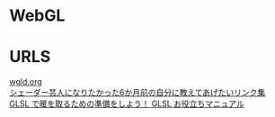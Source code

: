 # WebGL
# URLS
[wgld.org](https://wgld.org/)  
[シェーダー芸人になりたかった6か月前の自分に教えてあげたいリンク集](https://qiita.com/kaneta1992/items/7fe9b47cc6c0836222af)  
[GLSL で暖を取るための準備をしよう！ GLSL お役立ちマニュアル](https://qiita.com/doxas/items/5a7b6dedff4bc2ce1586)
